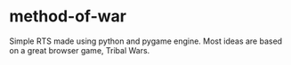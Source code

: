 # method-of-war
Simple RTS made using python and pygame engine. Most ideas are based on a great browser game, Tribal Wars.
